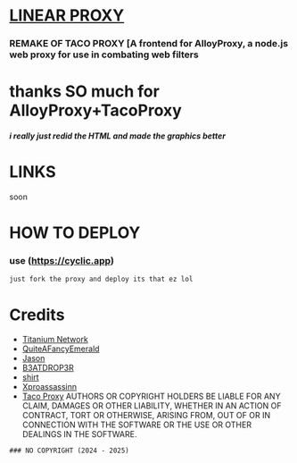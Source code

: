 # [LINEAR PROXY](https://github.com/HoiBoiPr0xies/Linear-Proxy/)
### REMAKE OF TACO PROXY [A frontend for AlloyProxy, a node.js web proxy for use in combating web filters

# thanks SO much for AlloyProxy+TacoProxy
##### i really just redid the HTML and made the graphics better

# LINKS
soon

# HOW TO DEPLOY
### use (https://cyclic.app)

`just fork the proxy and deploy its that ez lol`


# Credits
- [Titanium Network](https://github.com/titaniumnetwork-dev)
- [QuiteAFancyEmerald](https://github.com/QuiteAFancyEmerald)
- [Jason](https://github.com/caracal-js)
- [B3ATDROP3R](https://github.com/B3ATDROP3R)
- [shirt](https://github.com/shirt-dev)
- [Xproassassinn](https://github.com/Xproassassinn)
- [Taco Proxy](https://github.com/Tacosheel/TacoProxy)
AUTHORS OR COPYRIGHT HOLDERS BE LIABLE FOR ANY CLAIM, DAMAGES OR OTHER
LIABILITY, WHETHER IN AN ACTION OF CONTRACT, TORT OR OTHERWISE, ARISING FROM,
OUT OF OR IN CONNECTION WITH THE SOFTWARE OR THE USE OR OTHER DEALINGS IN THE
SOFTWARE.
```
### NO COPYRIGHT (2024 - 2025)
